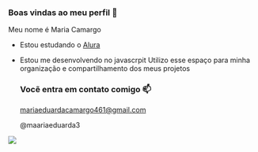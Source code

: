 ### Boas vindas ao meu perfil 💙

Meu nome é Maria Camargo

- Estou estudando o [Alura](https://www.alura.com.br)
- Estou me desenvolvendo no javascrpit
  Utilizo esse espaço para minha organização e compartilhamento dos meus projetos

  ### Vocẽ entra em contato comigo 📫

  mariaeduardacamargo461@gmail.com
  
  @maariaeduarda3

![](https://media1.tenor.com/m/IvP_7TChOy8AAAAC/mavis-dracula-hotel-transylvania3.gif)

  

